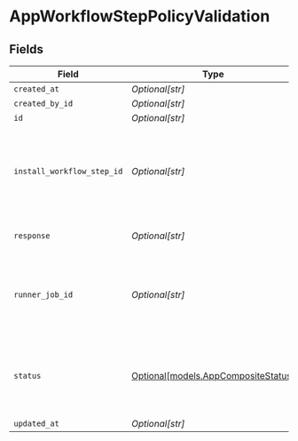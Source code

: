 # AppWorkflowStepPolicyValidation


## Fields

| Field                                                                    | Type                                                                     | Required                                                                 | Description                                                              |
| ------------------------------------------------------------------------ | ------------------------------------------------------------------------ | ------------------------------------------------------------------------ | ------------------------------------------------------------------------ |
| `created_at`                                                             | *Optional[str]*                                                          | :heavy_minus_sign:                                                       | N/A                                                                      |
| `created_by_id`                                                          | *Optional[str]*                                                          | :heavy_minus_sign:                                                       | N/A                                                                      |
| `id`                                                                     | *Optional[str]*                                                          | :heavy_minus_sign:                                                       | N/A                                                                      |
| `install_workflow_step_id`                                               | *Optional[str]*                                                          | :heavy_minus_sign:                                                       | install workflow step is the install step that this was performed within |
| `response`                                                               | *Optional[str]*                                                          | :heavy_minus_sign:                                                       | response is the kyverno response                                         |
| `runner_job_id`                                                          | *Optional[str]*                                                          | :heavy_minus_sign:                                                       | runnerJobID is the runner job that this was performed within             |
| `status`                                                                 | [Optional[models.AppCompositeStatus]](../models/appcompositestatus.md)   | :heavy_minus_sign:                                                       | status denotes whether this passed, or whether it failed the job.        |
| `updated_at`                                                             | *Optional[str]*                                                          | :heavy_minus_sign:                                                       | N/A                                                                      |
